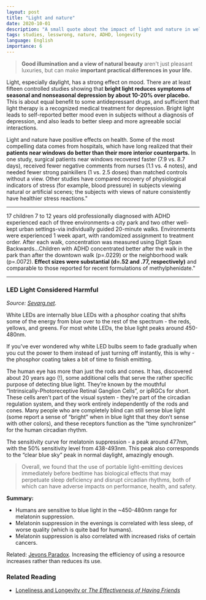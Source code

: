 ```yaml
---
layout: post
title: "Light and nature"
date: 2020-10-01
description: "A small quote about the impact of light and nature in wellness"
tags: studies, lesswrong, nature, ADHD, longevity
language: English
importance: 6
---
```


> **Good illumination and a view of natural beauty** aren't just pleasant luxuries, but can make **important practical differences in your life.**

Light, especially daylight, has a strong effect on mood. There are at least fifteen controlled studies showing that **bright light reduces symptoms of seasonal and nonseasonal depression by about 10-20% over placebo.** This is about equal benefit to some antidepressant drugs, and sufficient that light therapy is a recognized medical treatment for depression. Bright light leads to self-reported better mood even in subjects without a diagnosis of depression, and also leads to better sleep and more agreeable social interactions.

Light and nature have positive effects on health. Some of the most compelling data comes from hospitals, which have long realized that their **patients near windows do better than their more interior counterparts.** In one study, surgical patients near windows recovered faster (7.9 vs. 8.7 days), received fewer negative comments from nurses (1.1 vs. 4 notes), and needed fewer strong painkillers (1 vs. 2.5 doses) than matched controls without a view. Other studies have compared recovery of physiological indicators of stress (for example, blood pressure) in subjects viewing natural or artificial scenes; the subjects with views of nature consistently have healthier stress reactions." 

---

17 children 7 to 12 years old professionally diagnosed with ADHD experienced each of three environments-a city park and two other well-kept urban settings-via individually guided 20-minute walks. Environments were experienced 1 week apart, with randomized assignment to treatment order. After each walk, concentration was measured using Digit Span Backwards…Children with ADHD concentrated better after the walk in the park than after the downtown walk (p=.0229) or the neighborhood walk (p=.0072). **Effect sizes were substantial (d=.52 and .77, respectively)** and comparable to those reported for recent formulations of methylphenidate."

---

### LED Light Considered Harmful

_Source: [Sevarg.net](https://www.sevarg.net/2023/02/11/how-your-leds-are-killing-you/)_.

White LEDs are internally blue LEDs with a phosphor coating that shifts some of the energy from blue over to the rest of the spectrum - the reds, yellows, and greens. For most white LEDs, the blue light peaks around 450-480nm.

If you’ve ever wondered why white LED bulbs seem to fade gradually when you cut the power to them instead of just turning off instantly, this is why - the phosphor coating takes a bit of time to finish emitting.

The human eye has more than just the rods and cones. It has, discovered about 20 years ago (!), some additional cells that serve the rather specific purpose of detecting blue light. They’re known by the mouthful “Intrinsically-Photoreceptive Retinal Ganglion Cells”, or ipRGCs for short. These cells aren’t part of the visual system - they’re part of the circadian regulation system, and they work entirely independently of the rods and cones. Many people who are completely blind can still sense blue light (some report a sense of “bright” when in blue light that they don’t sense with other colors), and these receptors function as the “time synchronizer” for the human circadian rhythm.

The sensitivity curve for melatonin suppression - a peak around 477nm, with the 50% sensitivity level from 438-493nm. This peak also corresponds to the “clear blue sky” peak in normal daylight, amazingly enough.

> Overall, we found that the use of portable light-emitting devices immediately before bedtime has biological effects that may perpetuate sleep deficiency and disrupt circadian rhythms, both of which can have adverse impacts on performance, health, and safety.

**Summary:**

- Humans are sensitive to blue light in the ~450-480nm range for melatonin suppression.
- Melatonin suppression in the evenings is correlated with less sleep, of worse quality (which is quite bad for humans).
- Melatonin suppression is also correlated with increased risks of certain cancers.

Related: [Jevons Paradox](https://en.wikipedia.org/wiki/Jevons_paradox). Increasing the efficiency of using a resource increases rather than reduces its use.

### Related Reading

- [Loneliness and Longevity or *The Effectiveness of Having Friends*](/wiki/loneliness)